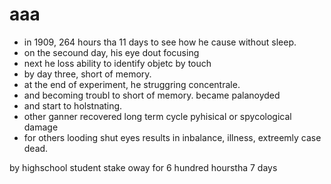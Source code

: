 # aaa
- in 1909, 264 hours tha 11 days to see how he cause without sleep.
- on the secound day, his eye dout focusing
- next he loss ability to identify objetc by touch
- by day three, short of memory.
- at the end of experiment, he struggring concentrale.
- and becoming troubl to short of memory. became palanoyded
- and start to holstnating.
- other ganner recovered long term cycle pyhisical or spycological damage
- for others looding shut eyes results in inbalance, illness,
extreemly case dead.


by highschool student stake oway for 6 hundred hourstha 7 days
